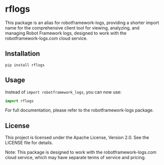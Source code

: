 # rflogs

This package is an alias for robotframework-logs, providing a shorter import name for the comprehensive client tool for viewing, analyzing, and managing Robot Framework logs, designed to work with the robotframework-logs.com cloud service.

## Installation

```
pip install rflogs
```

## Usage

Instead of `import robotframework_logs`, you can now use:

```python
import rflogs
```

For full documentation, please refer to the robotframework-logs package.

## License

This project is licensed under the Apache License, Version 2.0. See the LICENSE file for details.

Note: This package is designed to work with the robotframework-logs.com cloud service, which may have separate terms of service and pricing.
